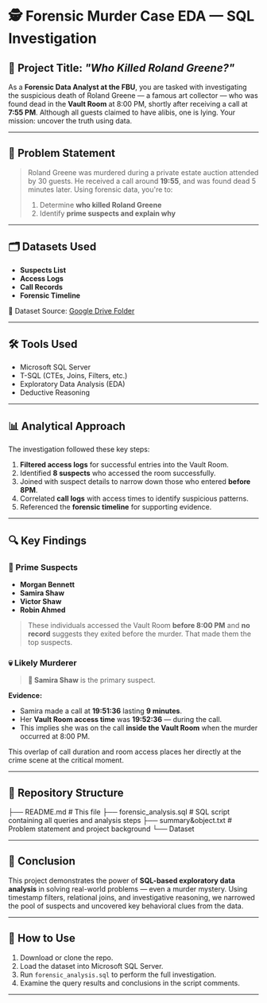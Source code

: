 # 🕵️ Forensic Murder Case EDA — SQL Investigation

## 📌 Project Title: *"Who Killed Roland Greene?"*

As a **Forensic Data Analyst at the FBU**, you are tasked with investigating the suspicious death of Roland Greene — a famous art collector — who was found dead in the **Vault Room** at 8:00 PM, shortly after receiving a call at **7:55 PM**. Although all guests claimed to have alibis, one is lying. Your mission: uncover the truth using data.

---

## 🧠 Problem Statement

> Roland Greene was murdered during a private estate auction attended by 30 guests. He received a call around **19:55**, and was found dead 5 minutes later. Using forensic data, you're to:
>
> 1. Determine **who killed Roland Greene**
> 2. Identify **prime suspects and explain why**

---

## 🗂️ Datasets Used

- **Suspects List**
- **Access Logs**
- **Call Records**
- **Forensic Timeline**

📁 Dataset Source: [Google Drive Folder](https://drive.google.com/folderview?id=1SD_VuBZjQLO_W49lCvNiI3tdHg5qBvWe)

---

## 🛠 Tools Used

- Microsoft SQL Server
- T-SQL (CTEs, Joins, Filters, etc.)
- Exploratory Data Analysis (EDA)
- Deductive Reasoning

---

## 📊 Analytical Approach

The investigation followed these key steps:

1. **Filtered access logs** for successful entries into the Vault Room.
2. Identified **8 suspects** who accessed the room successfully.
3. Joined with suspect details to narrow down those who entered **before 8PM**.
4. Correlated **call logs** with access times to identify suspicious patterns.
5. Referenced the **forensic timeline** for supporting evidence.

---

## 🔍 Key Findings

### 👤 Prime Suspects

- **Morgan Bennett**
- **Samira Shaw**
- **Victor Shaw**
- **Robin Ahmed**

> These individuals accessed the Vault Room **before 8:00 PM** and **no record** suggests they exited before the murder. That made them the top suspects.

### 💀 Likely Murderer

> **🛑 Samira Shaw** is the primary suspect.

**Evidence:**
- Samira made a call at **19:51:36** lasting **9 minutes**.
- Her **Vault Room access time** was **19:52:36** — during the call.
- This implies she was on the call **inside the Vault Room** when the murder occurred at 8:00 PM.

This overlap of call duration and room access places her directly at the crime scene at the critical moment.

---

## 📁 Repository Structure

├── README.md # This file
├── forensic_analysis.sql # SQL script containing all queries and analysis steps
├── summary&object.txt # Problem statement and project background
└── Dataset


---

## 🏁 Conclusion

This project demonstrates the power of **SQL-based exploratory data analysis** in solving real-world problems — even a murder mystery. Using timestamp filters, relational joins, and investigative reasoning, we narrowed the pool of suspects and uncovered key behavioral clues from the data.

---

## 🚀 How to Use

1. Download or clone the repo.
2. Load the dataset into Microsoft SQL Server.
3. Run `forensic_analysis.sql` to perform the full investigation.
4. Examine the query results and conclusions in the script comments.

---

